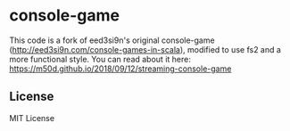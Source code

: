 console-game
============
This code is a fork of eed3si9n's original console-game (http://eed3si9n.com/console-games-in-scala),
modified to use fs2 and a more functional style.
You can read about it here: https://m50d.github.io/2018/09/12/streaming-console-game


License
-------
MIT License
